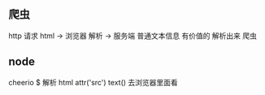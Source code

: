 ## 爬虫

http 请求
html -> 浏览器 解析
     -> 服务端 普通文本信息  有价值的 解析出来 爬虫

## node

cheerio $ 解析 html attr('src') text()
去浏览器里面看